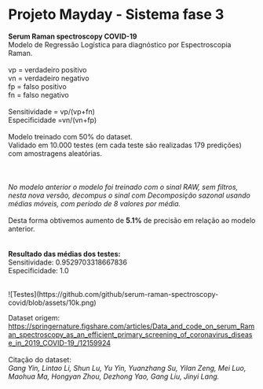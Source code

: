 # Projeto Mayday - Sistema fase 3  
<b> Serum Raman spectroscopy COVID-19</b>
<br>
Modelo de Regressão Logística para diagnóstico por Espectroscopia Raman.<br>
<br>
vp = verdadeiro positivo<br>
vn = verdadeiro negativo<br>
fp = falso positivo<br>
fn = falso negativo<br>
<br>
Sensitividade = vp/(vp+fn)<br>
Especificidade =vn/(vn+fp)<br>
<br>
Modelo treinado com 50% do dataset.<br>
Validado em 10.000 testes (em cada teste são realizadas 179 predições) com amostragens aleatórias.<br>
<br>
<br>
<br>
<i>No modelo anterior o modelo foi treinado com o sinal RAW, sem filtros, nesta nova versão, decompus o sinal com Decomposição sazonal usando médias móveis, com período de 8 valores por média.<br></i><br>
Desta forma obtivemos aumento de <b>5.1%</b> de precisão em relação ao modelo anterior.<br>
<br>
<br>
<b>Resultado das médias dos testes:</b><br>
Sensitividade:  0.9529703318667836 <br>
Especificidade:  1.0 <br>

<br>
![Testes](https://github.com/github/serum-raman-spectroscopy-covid/blob/assets/10k.png)
<br>

Dataset origem:
https://springernature.figshare.com/articles/Data_and_code_on_serum_Raman_spectroscopy_as_an_efficient_primary_screening_of_coronavirus_disease_in_2019_COVID-19_/12159924
<br><br>
Citação do dataset:<br>
<i> Gang Yin, Lintao Li, Shun Lu, Yu Yin, Yuanzhang Su, Yilan Zeng, Mei Luo, Maohua Ma, Hongyan Zhou, Dezhong Yao, Gang Liu, Jinyi Lang.</i>
<br>
